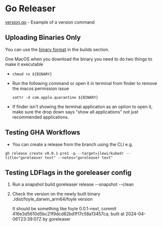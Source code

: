 # Go Releaser

[version.go](https://github.com/jlewi/flock-fork/blob/main/go/cmd/commands/version.go) - Example of a version command


## Uploading Binaries Only

You can use the [binary format](https://goreleaser.com/customization/archive/?h=archives) in the builds section.

One MacOS when you download the binary you need to do two things to make it executable

* `chmod +x ${BINARY}`
* Run the following command or open it in terminal from finder to remove the macos permission issue

  ```
  xattr -d com.apple.quarantine ${BINARY}
  ```

* If finder isn't showing the terminal application as an option to open it, make sure the drop down
  says "show all applications" not just recommended applications.


## Testing GHA Workflows

* You can create a release from the branch using the CLI e.g.

```
gh release create v0.0.1-pre1 -p --target=jlewi/kubedr --title="goreleaser test" --notes="goreleaser test"
```

## Testing LDFlags in the goreleaser config

  1. Run a snapshot build
     goreleaser release --snapshot --clean 

  2. Check the version on the newly built binary
     ./dist/foyle_darwin_arm64/foyle version

     It should be something like 
     foyle 0.0.1-next, commit 416e3d5610d5bc21f9dcd82bd1f17c58a13457ca, built at 2024-04-06T23:39:07Z by goreleaser